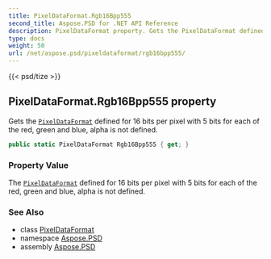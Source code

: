 ```yaml
---
title: PixelDataFormat.Rgb16Bpp555
second_title: Aspose.PSD for .NET API Reference
description: PixelDataFormat property. Gets the PixelDataFormat defined for 16 bits per pixel with 5 bits for each of the red green and blue alpha is not defined
type: docs
weight: 50
url: /net/aspose.psd/pixeldataformat/rgb16bpp555/
---
```

{{< psd/tize >}}
## PixelDataFormat.Rgb16Bpp555 property

Gets the [`PixelDataFormat`](../) defined for 16 bits per pixel with 5 bits for each of the red, green and blue, alpha is not defined.

```csharp
public static PixelDataFormat Rgb16Bpp555 { get; }
```

### Property Value

The [`PixelDataFormat`](../) defined for 16 bits per pixel with 5 bits for each of the red, green and blue, alpha is not defined.

### See Also

* class [PixelDataFormat](../)
* namespace [Aspose.PSD](../../pixeldataformat/)
* assembly [Aspose.PSD](../../../)


